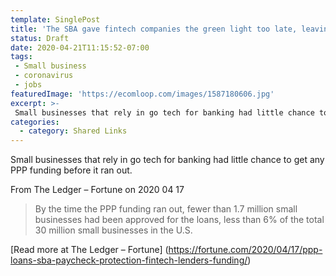 ```yaml
---
template: SinglePost
title: 'The SBA gave fintech companies the green light too late, leaving the smallest of businesses without PPP loans'
status: Draft
date: 2020-04-21T11:15:52-07:00
tags:
 - Small business
 - coronavirus
 - jobs
featuredImage: 'https://ecomloop.com/images/1587180606.jpg'
excerpt: >-
 Small businesses that rely in go tech for banking had little chance to get any PPP funding before it ran out.
categories:
  - category: Shared Links
---
```

Small businesses that rely in go tech for banking had little chance to get any PPP funding before it ran out.

From The Ledger – Fortune on 2020 04 17
> By the time the PPP funding ran out, fewer than 1.7 million small businesses had been approved for the loans, less than 6% of the total 30 million small businesses in the U.S.

[Read more at The Ledger – Fortune] (https://fortune.com/2020/04/17/ppp-loans-sba-paycheck-protection-fintech-lenders-funding/)
